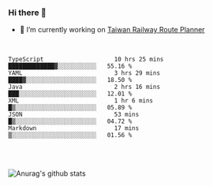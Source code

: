 ### Hi there 👋

- 🔭 I’m currently working on [Taiwan Railway Route Planner](https://github.com/Taiwan-Railway-Route-Planner)

<br/>

<!--START_SECTION:waka-->

```text
TypeScript                    10 hrs 25 mins  █████████████▓░░░░░░░░░░░   55.16 %
YAML                          3 hrs 29 mins   ████▓░░░░░░░░░░░░░░░░░░░░   18.50 %
Java                          2 hrs 16 mins   ███░░░░░░░░░░░░░░░░░░░░░░   12.01 %
XML                           1 hr 6 mins     █▒░░░░░░░░░░░░░░░░░░░░░░░   05.89 %
JSON                          53 mins         █▒░░░░░░░░░░░░░░░░░░░░░░░   04.72 %
Markdown                      17 mins         ▒░░░░░░░░░░░░░░░░░░░░░░░░   01.56 %
```

<!--END_SECTION:waka-->

<br/>
<br/>

![Anurag's github stats](https://github-readme-stats.vercel.app/api?username=DepickereSven&show_icons=true&theme=tokyonight)



<!--
**DepickereSven/DepickereSven** is a ✨ _special_ ✨ repository because its `README.md` (this file) appears on your GitHub profile.

Here are some ideas to get you started:

- 🔭 I’m currently working on ...
- 🌱 I’m currently learning ...
- 👯 I’m looking to collaborate on ...
- 🤔 I’m looking for help with ...
- 💬 Ask me about ...
- 📫 How to reach me: ...
- 😄 Pronouns: ...
- ⚡ Fun fact: ...
-->
